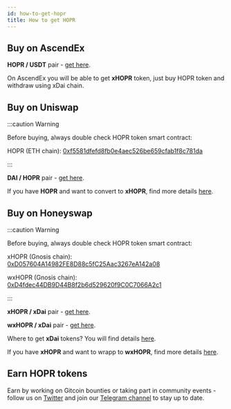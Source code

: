 ```yaml
---
id: how-to-get-hopr
title: How to get HOPR
---
```


## Buy on AscendEx

**HOPR / USDT** pair - [get here](https://ascendex.com/en/basic/cashtrade-spottrading/usdt/hopr).

On AscendEx you will be able to get **xHOPR** token, just buy HOPR token and withdraw using xDai chain.

## Buy on Uniswap

:::caution Warning

Before buying, always double check HOPR token smart contract:

HOPR (ETH chain): [0xf5581dfefd8fb0e4aec526be659cfab1f8c781da](https://etherscan.io/token/0xf5581dfefd8fb0e4aec526be659cfab1f8c781da/)

:::

**DAI / HOPR** pair - [get here](https://app.uniswap.org/#/swap?inputCurrency=0x6b175474e89094c44da98b954eedeac495271d0f&outputCurrency=0xf5581dfefd8fb0e4aec526be659cfab1f8c781da).

If you have **HOPR** and want to convert to **xHOPR**, find more details [here](convert-hopr).

## Buy on Honeyswap

:::caution Warning

Before buying, always double check HOPR token smart contract:

xHOPR (Gnosis chain): [0xD057604A14982FE8D88c5fC25Aac3267eA142a08](https://gnosisscan.io/token/0xd057604a14982fe8d88c5fc25aac3267ea142a08)

wxHOPR (Gnosis chain): [0xD4fdec44DB9D44B8f2b6d529620f9C0C7066A2c1](https://gnosisscan.io/token/0xd4fdec44db9d44b8f2b6d529620f9c0c7066a2c1)

:::

**xHOPR / xDai** pair - [get here](https://app.honeyswap.org/#/swap?inputCurrency=0xd057604a14982fe8d88c5fc25aac3267ea142a08&outputCurrency=0xe91d153e0b41518a2ce8dd3d7944fa863463a97d&chainId=100).

**wxHOPR / xDai** pair - [get here](https://app.honeyswap.org/#/swap?inputCurrency=0xd4fdec44db9d44b8f2b6d529620f9c0c7066a2c1&outputCurrency=0xe91d153e0b41518a2ce8dd3d7944fa863463a97d&chainId=100).

Where to get **xDai** tokens? You will find details [here](https://www.xdaichain.com/for-users/get-xdai-tokens).

If you have **xHOPR** and want to wrapp to **wxHOPR**, find more details [here](convert-hopr).

## Earn HOPR tokens

Earn by working on Gitcoin bounties or taking part in community events - follow us on [Twitter](https://twitter.com/hoprnet) and join our [Telegram channel](https://t.me/hoprnet) to stay up to date.
